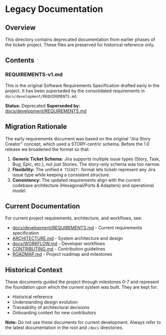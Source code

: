# Legacy Documentation

## Overview

This directory contains deprecated documentation from earlier phases of the ticketr project. These files are preserved for historical reference only.

## Contents

### REQUIREMENTS-v1.md

This is the original Software Requirements Specification drafted early in the project. It has been superseded by the consolidated requirements in `docs/development/REQUIREMENTS.md`.

**Status:** Deprecated
**Superseded by:** [docs/development/REQUIREMENTS.md](/docs/development/REQUIREMENTS.md)

## Migration Rationale

The early requirements document was based on the original "Jira Story Creator" concept, which used a STORY-centric schema. Before the 1.0 release we broadened the format so that:

1. **Generic Ticket Schema:** Jira supports multiple issue types (Story, Task, Bug, Epic, etc.), not just Stories. The story-only schema was too narrow.
2. **Flexibility:** The unified `# TICKET:` format lets ticketr represent any Jira issue type while keeping a consistent structure.
3. **Consistency:** The updated requirements align with the current codebase architecture (Hexagonal/Ports & Adapters) and operational model.

## Current Documentation

For current project requirements, architecture, and workflows, see:

- [docs/development/REQUIREMENTS.md](/docs/development/REQUIREMENTS.md) - Current requirements specification
- [ARCHITECTURE.md](/ARCHITECTURE.md) - System architecture and design
- [docs/WORKFLOW.md](/docs/WORKFLOW.md) - Developer workflows
- [CONTRIBUTING.md](/CONTRIBUTING.md) - Contribution guidelines
- [ROADMAP.md](/ROADMAP.md) - Project roadmap and milestones

## Historical Context

These documents guided the project through milestones 0-7 and represent the foundation upon which the current system was built. They are kept for:

- Historical reference
- Understanding design evolution
- Traceability of architectural decisions
- Onboarding context for new contributors

**Note:** Do not use these documents for current development. Always refer to the latest documentation in the root and `/docs` directories.
